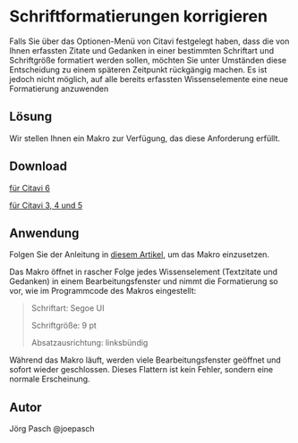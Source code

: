 # Schriftformatierungen korrigieren

Falls Sie über das Optionen-Menü von Citavi festgelegt haben, dass die von Ihnen erfassten Zitate und Gedanken in einer bestimmten Schriftart und Schriftgröße formatiert werden sollen, möchten Sie unter Umständen diese Entscheidung zu einem späteren Zeitpunkt rückgängig machen. Es ist jedoch nicht möglich, auf alle bereits erfassten Wissenselemente eine neue Formatierung anzuwenden

## Lösung
Wir stellen Ihnen ein Makro zur Verfügung, das diese Anforderung erfüllt.

## Download

[für Citavi 6](C6_Reformat_All_KnowledgeItems.cs)

[für Citavi 3, 4 und 5](C3+_Reformat_All_KnowledgeItems.cs)


## Anwendung
Folgen Sie der Anleitung in [diesem Artikel](/readme.de.md), um das Makro einzusetzen.

Das Makro öffnet in rascher Folge jedes Wissenselement (Textzitate und Gedanken) in einem Bearbeitungsfenster und nimmt die Formatierung so vor, wie im Programmcode des Makros eingestellt:

> Schriftart: Segoe UI
>
> Schriftgröße: 9 pt
>
> Absatzausrichtung: linksbündig

Während das Makro läuft, werden viele Bearbeitungsfenster geöffnet und sofort wieder geschlossen. Dieses Flattern ist kein Fehler, sondern eine normale Erscheinung.

## Autor
Jörg Pasch @joepasch